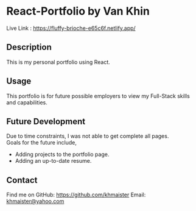 # React-Portfolio by Van Khin
Live Link : https://fluffy-brioche-e65c6f.netlify.app/

## Description
This is my personal portfolio using React. 

## Usage
This portfolio is for future possible employers to view my Full-Stack skills and capabilities.

## Future Development
Due to time constraints, I was not able to get complete all pages.<br>
Goals for the future include, 
- Adding projects to the portfolio page.
- Adding an up-to-date resume.

## Contact
Find me on GitHub: https://github.com/khmaister
Email: khmaister@yahoo.com